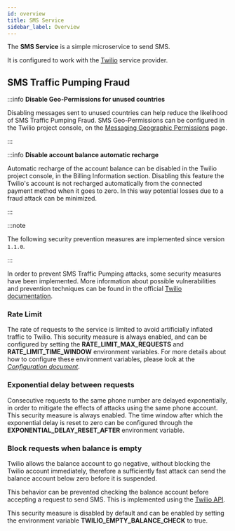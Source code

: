 ```yaml
---
id: overview
title: SMS Service
sidebar_label: Overview
---
```

The **SMS Service** is a simple microservice to send SMS.

It is configured to work with the [Twilio][twilio-home] service provider.

## SMS Traffic Pumping Fraud

:::info
**Disable Geo-Permissions for unused countries**

Disabling messages sent to unused countries can help reduce the likelihood of SMS Traffic Pumping Fraud.
SMS Geo-Permissions can be configured in the Twilio project console, on the [Messaging Geographic Permissions][twilio-geo-permissions] page.

:::

:::info
**Disable account balance automatic recharge**

Automatic recharge of the account balance can be disabled in the Twilio project console, in the Billing Information section. Disabling this feature the Twilio's account is not recharged automatically from the connected payment method when it goes to zero. In this way potential losses due to a fraud attack can be minimized.

:::

:::note

The following security prevention measures are implemented since version `1.1.0`.

:::

In order to prevent SMS Traffic Pumping attacks, some security measures have been implemented. More information about possible vulnerabilities and prevention techniques can be found in the official [Twilio documentation][twilio-sms-fraud].

### Rate Limit

The rate of requests to the service is limited to avoid artificially inflated traffic to Twilio. This security measure is always enabled, and can be configured by setting the **RATE_LIMIT_MAX_REQUESTS** and **RATE_LIMIT_TIME_WINDOW**  environment variables. For more details about how to configure these environment variables, please look at the [*Configuration document*][service-configuration].

### Exponential delay between requests

Consecutive requests to the same phone number are delayed exponentially, in order to mitigate the effects of attacks using the same phone account. This security measure is always enabled. The time window after which the exponential delay is reset to zero can be configured through the **EXPONENTIAL_DELAY_RESET_AFTER** environment variable.

### Block requests when balance is empty

Twilio allows the balance account to go negative, without blocking the Twilio account immediately, therefore a sufficiently fast attack can send the balance account below zero before it is suspended.

This behavior can be prevented checking the balance account before accepting a request to send SMS. This is implemented using the [Twilio API][twilio-balance-api].

This security measure is disabled by default and can be enabled by setting the environment variable **TWILIO_EMPTY_BALANCE_CHECK** to true.

[service-configuration]: ./20_configuration.md#Environment-variables "Environment variables | Configuration"
[twilio-home]: https://www.twilio.com/ "Twilio home page"
[twilio-sms-fraud]: https://support.twilio.com/hc/en-us/articles/8360406023067-SMS-Traffic-Pumping-Fraud "Twilio sms pumping fraud"
[twilio-balance-api]: https://support.twilio.com/hc/en-us/articles/360025294494-Check-Your-Twilio-Account-Balance "Twilio balance api"
[twilio-geo-permissions]: https://console.twilio.com/us1/develop/sms/settings/geo-permissions?frameUrl=%2Fconsole%2Fsms%2Fsettings%2Fgeo-permissions%3Fx-target-region%3Dus1 "Twilio Geo Permissions"

